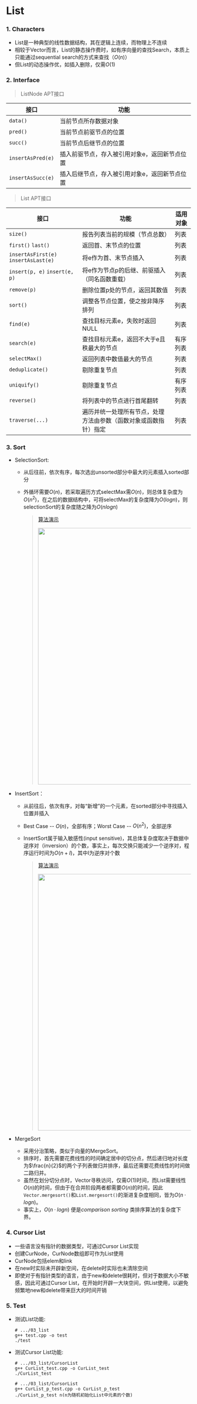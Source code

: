 # List

### 1. Characters

+ List是一种典型的线性数据结构，其在逻辑上连续，而物理上不连续
+ 相较于Vector而言，List的静态操作费时，如有序向量的查找Search，本质上只能通过sequential search的方式来查找（$O(n)$）
+ 但List的动态操作优，如插入删除，仅需$O(1)$

### 2. Interface

> ListNode APT接口

| 接口              | 功能                                          |
| ----------------- | --------------------------------------------- |
| `data()`          | 当前节点所存数据对象                          |
| `pred()`          | 当前节点前驱节点的位置                        |
| `succ()`          | 当前节点后继节点的位置                        |
| `insertAsPred(e)` | 插入前驱节点，存入被引用对象e，返回新节点位置 |
| `insertAsSucc(e)` | 插入后继节点，存入被引用对象e，返回新节点位置 |

> List APT接口

| 接口                                 | 功能                                                         | 适用对象 |
| ------------------------------------ | ------------------------------------------------------------ | -------- |
| `size()`                             | 报告列表当前的规模（节点总数）                               | 列表     |
| `first()` `last()`                   | 返回首、末节点的位置                                         | 列表     |
| `insertAsFirst(e)` `insertAsLast(e)` | 将e作为首、末节点插入                                        | 列表     |
| `insert(p, e)` `insert(e, p)`        | 将e作为节点p的后继、前驱插入（同名函数重载）                 | 列表     |
| `remove(p)`                          | 删除位置p处的节点，返回其数值                                | 列表     |
| `sort()`                             | 调整各节点位置，使之按非降序排列                             | 列表     |
| `find(e)`                            | 查找目标元素e，失败时返回NULL                                | 列表     |
| `search(e)`                          | 查找目标元素e，返回不大于e且秩最大的节点                     | 有序列表 |
| `selectMax()`                        | 返回列表中数值最大的节点                                     | 列表     |
| `deduplicate()`                      | 剔除重复节点                                                 | 列表     |
| `uniquify()`                         | 剔除重复节点                                                 | 有序列表 |
| `reverse()`                          | 将列表中的节点进行首尾翻转                                   | 列表     |
| `traverse(...)`                      | 遍历并统一处理所有节点，处理方法由参数（函数对象或函数指针）指定 | 列表     |

### 3. Sort

+ SelectionSort:

  + 从后往前，依次有序，每次选出unsorted部分中最大的元素插入sorted部分

  + 外循环需要$O(n)$，若采取遍历方式selectMax需$O(n)$，则总体复杂度为$O(n^2)$，在之后的数据结构中，可将selectMax的复杂度降为$O(logn)$，则selectionSort的复杂度随之降为$O(nlogn)$

    > [算法演示](https://cloud.tsinghua.edu.cn/f/89960101c61d4b4eb3b6/?dl=1)
    >
    > <img src="https://media.giphy.com/media/BtxseLgSuESZoZhPdT/giphy.gif" width="700px" div align="center" />

+ InsertSort：

  + 从前往后，依次有序，对每“新增”的一个元素，在sorted部分中寻找插入位置并插入

  + Best Case -- $O(n)$，全部有序；Worst Case -- $O(n^2)$，全部逆序

  + InsertSort属于输入敏感性(input sensitive)，其总体复杂度取决于数据中逆序对（inversion）的个数，事实上，每次交换只能减少一个逆序对，程序运行时间为$O(n+I)$，其中I为逆序对个数

    > [算法演示](https://cloud.tsinghua.edu.cn/f/aad19e358da24ae68fd2/?dl=1) 
    >
    > <img src="https://media.giphy.com/media/2ATrYdqmEkfDAklIMD/giphy.gif" width="700px" div align="center" />

+ MergeSort
  + 采用分治策略，类似于向量的MergeSort。
  + 排序时，首先需要花费线性的时间确定居中的切分点，然后递归地对长度为$\frac{n}{2}$的两个子列表做归并排序，最后还需要花费线性的时间做二路归并。
  + 虽然在划分切分点时，Vector寻秩访问，仅需$O(1)$时间，而List需要线性$O(n)$的时间，但由于在合并阶段两者都需要$O(n)$的时间，因此`Vector.mergesort()`和`List.mergesort()`的渐进复杂度相同，皆为$O(n·logn)$。
  + 事实上，$O(n·logn)$ 便是*comparison sorting* 类排序算法的复杂度下界。

### 4. Cursor List

+ 一些语言没有指针的数据类型，可通过Cursor List实现
+ 创建CurNode，CurNode数组即可作为List使用
+ CurNode包括elem和link
+ 在new时实际未开辟新空间，在delete时实际也未清除空间
+ 即使对于有指针类型的语言，由于new和delete很耗时，但对于数据大小不敏感，因此可通过Cursor List，在开始时开辟一大块空间，供List使用，以避免频繁地new和delete带来巨大的时间开销

### 5. Test

+ 测试List功能:

  ```
  # .../03_list 
  g++ test.cpp -o test 
  ./test
  ```

+ 测试Cursor List功能:

  ```
  # .../03_list/CursorList 
  g++ CurList_test.cpp -o CurList_test 
  ./CurList_test
  
  # .../03_list/CursorList
  g++ CurList_p_test.cpp -o CurList_p_test
  ./CurList_p_test n(n为随机初始化List中元素的个数)
  ```

  
